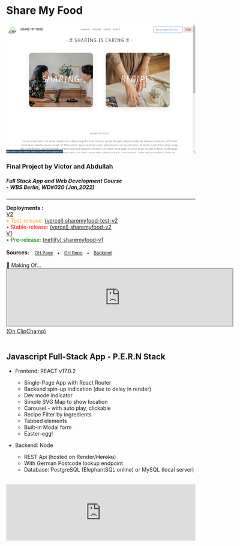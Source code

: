 # Share My Food

<a href="https://sharemyfood-prerelease.vercel.app"><img src="https://raw.githubusercontent.com/vrw-GH/final-project-wd020/0f30e27180ba56cd0ae5abcd38c6e77f99c52aac/project-basics/Screenshot%20(252).png"></a>
<br />
<h3>Final Project by Victor and Abdullah</h3>
<h5><strong>Full Stack App and Web Development Course</strong>
<br />
- WBS Berlin, WD#020 (Jan,2022)</h5>
<hr />
<strong>Deployments :</strong>
<br />
<u>V2</u>
<br />
<span style="color: orange">• Test-release: <a href="https://sharemyfood-prerelease.vercel.app">(vercel) sharemyfood-test-v2</a></span>
<br />
<span style="color: red">• Stable-release: <a href="https://sharemyfood.vercel.app">(vercel) sharemyfood-v2</a></span>
<br />
<u>V1</u>
<br />
<span style="color: green">• Pre-release: <a href="https://vrwgh-finalprojectwd020.netlify.app">(netlify) sharemyfood-v1</a></span>
<br />
<br />
<strong>Sources:</strong><small> &emsp;<a href="https://vrw-gh.github.io/final-project-wd020">GH Page</a>&emsp;•&emsp;<a href="https://github.com/vrw-GH/final-project-wd020">GH Repo</a>&emsp;•&emsp;<a href="https://vrw-gh.github.io/sharemyfood-backend/">Backend</a></small>
<div style="position:relative;width:fit-content;height:fit-content;">
<br />
   🎥 Making Of...
   <br />
   <div style="width:100%;">
   <iframe allowfullscreen style="border:groove" src="https://vrw-gh.github.io/final-project-wd020/project-basics/SMF_Presentation.mp4" width="600" height="auto"></iframe>
   <br />
   </div>
   <a href="https://clipchamp.com/watch/mT0F1UjGS6m?utm_source=embed&utm_medium=embed&utm_campaign=watch" target="_blank">(On ClipChamp)</a>
</div>
<br />
<h2>Javascript Full-Stack App - P.E.R.N Stack</h2>

- Frontend: REACT v17.0.2
  - Single-Page App with React Router
  - Backend spin-up indication (due to delay in render)
  - Dev mode indicator
  - Simple SVG Map to show location
  - Carousel - with auto play, clickable
  - Recipe Filter by ingredients
  - Tabbed elements
  - Built-in Modal form  
  - Easter-egg!

- Backend: Node
  - REST Api (hosted on Render/~~Heroku~~)
  - With German Postcode lookup endpoint
  - Database: PostgreSQL (ElephantSQL online) or MySQL (local server)  

<!-- - Other:
   - xxx -->
<br />
<div style="width:100%;">
<iframe style="border:none" src="https://vrw-gh.github.io/final-project-wd020/project-basics/app-features.txt" width="100%" height="auto" ></iframe>
</div>
